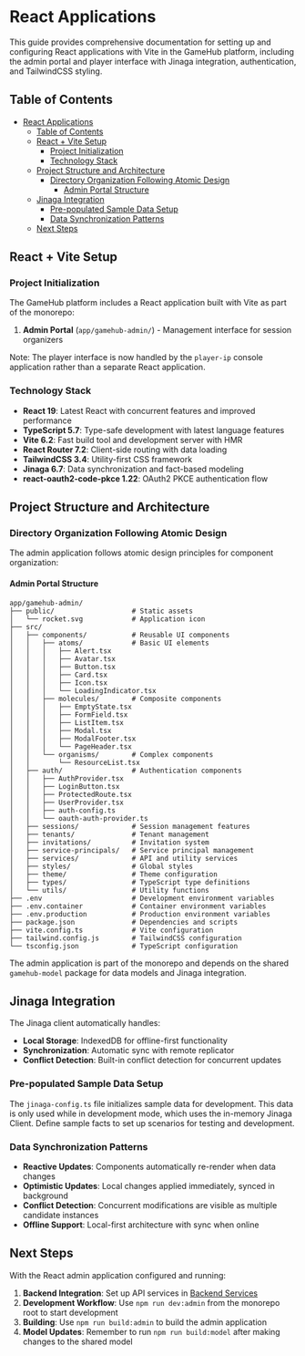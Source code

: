 # React Applications

This guide provides comprehensive documentation for setting up and configuring React applications with Vite in the GameHub platform, including the admin portal and player interface with Jinaga integration, authentication, and TailwindCSS styling.

## Table of Contents

- [React Applications](#react-applications)
  - [Table of Contents](#table-of-contents)
  - [React + Vite Setup](#react--vite-setup)
    - [Project Initialization](#project-initialization)
    - [Technology Stack](#technology-stack)
  - [Project Structure and Architecture](#project-structure-and-architecture)
    - [Directory Organization Following Atomic Design](#directory-organization-following-atomic-design)
      - [Admin Portal Structure](#admin-portal-structure)
  - [Jinaga Integration](#jinaga-integration)
    - [Pre-populated Sample Data Setup](#pre-populated-sample-data-setup)
    - [Data Synchronization Patterns](#data-synchronization-patterns)
  - [Next Steps](#next-steps)

## React + Vite Setup

### Project Initialization

The GameHub platform includes a React application built with Vite as part of the monorepo:

1. **Admin Portal** (`app/gamehub-admin/`) - Management interface for session organizers

Note: The player interface is now handled by the `player-ip` console application rather than a separate React application.

### Technology Stack

- **React 19**: Latest React with concurrent features and improved performance
- **TypeScript 5.7**: Type-safe development with latest language features
- **Vite 6.2**: Fast build tool and development server with HMR
- **React Router 7.2**: Client-side routing with data loading
- **TailwindCSS 3.4**: Utility-first CSS framework
- **Jinaga 6.7**: Data synchronization and fact-based modeling
- **react-oauth2-code-pkce 1.22**: OAuth2 PKCE authentication flow

## Project Structure and Architecture

### Directory Organization Following Atomic Design

The admin application follows atomic design principles for component organization:

#### Admin Portal Structure
```
app/gamehub-admin/
├── public/                   # Static assets
│   └── rocket.svg            # Application icon
├── src/
│   ├── components/           # Reusable UI components
│   │   ├── atoms/            # Basic UI elements
│   │   │   ├── Alert.tsx
│   │   │   ├── Avatar.tsx
│   │   │   ├── Button.tsx
│   │   │   ├── Card.tsx
│   │   │   ├── Icon.tsx
│   │   │   └── LoadingIndicator.tsx
│   │   ├── molecules/        # Composite components
│   │   │   ├── EmptyState.tsx
│   │   │   ├── FormField.tsx
│   │   │   ├── ListItem.tsx
│   │   │   ├── Modal.tsx
│   │   │   ├── ModalFooter.tsx
│   │   │   └── PageHeader.tsx
│   │   └── organisms/        # Complex components
│   │       └── ResourceList.tsx
│   ├── auth/                 # Authentication components
│   │   ├── AuthProvider.tsx
│   │   ├── LoginButton.tsx
│   │   ├── ProtectedRoute.tsx
│   │   ├── UserProvider.tsx
│   │   ├── auth-config.ts
│   │   └── oauth-auth-provider.ts
│   ├── sessions/             # Session management features
│   ├── tenants/              # Tenant management
│   ├── invitations/          # Invitation system
│   ├── service-principals/   # Service principal management
│   ├── services/             # API and utility services
│   ├── styles/               # Global styles
│   ├── theme/                # Theme configuration
│   ├── types/                # TypeScript type definitions
│   └── utils/                # Utility functions
├── .env                      # Development environment variables
├── .env.container            # Container environment variables
├── .env.production           # Production environment variables
├── package.json              # Dependencies and scripts
├── vite.config.ts            # Vite configuration
├── tailwind.config.js        # TailwindCSS configuration
└── tsconfig.json             # TypeScript configuration
```

The admin application is part of the monorepo and depends on the shared `gamehub-model` package for data models and Jinaga integration.

## Jinaga Integration

The Jinaga client automatically handles:
- **Local Storage**: IndexedDB for offline-first functionality
- **Synchronization**: Automatic sync with remote replicator
- **Conflict Detection**: Built-in conflict detection for concurrent updates

### Pre-populated Sample Data Setup

The `jinaga-config.ts` file initializes sample data for development. This data is only used while in development mode, which uses the in-memory Jinaga Client. Define sample facts to set up scenarios for testing and development.

### Data Synchronization Patterns

- **Reactive Updates**: Components automatically re-render when data changes
- **Optimistic Updates**: Local changes applied immediately, synced in background
- **Conflict Detection**: Concurrent modifications are visible as multiple candidate instances
- **Offline Support**: Local-first architecture with sync when online

## Next Steps

With the React admin application configured and running:

1. **Backend Integration**: Set up API services in [Backend Services](./06-backend-services.md)
2. **Development Workflow**: Use `npm run dev:admin` from the monorepo root to start development
3. **Building**: Use `npm run build:admin` to build the admin application
4. **Model Updates**: Remember to run `npm run build:model` after making changes to the shared model